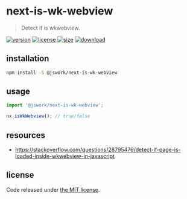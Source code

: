 # next-is-wk-webview
> Detect if is wkwebview.

[![version][version-image]][version-url]
[![license][license-image]][license-url]
[![size][size-image]][size-url]
[![download][download-image]][download-url]

## installation
```bash
npm install -S @jswork/next-is-wk-webview
```

## usage
```js
import '@jswork/next-is-wk-webview';

nx.isWkWebview(); // true/false
```

## resources
- https://stackoverflow.com/questions/28795476/detect-if-page-is-loaded-inside-wkwebview-in-javascript


## license
Code released under [the MIT license](https://github.com/afeiship/next-is-wk-webview/blob/master/LICENSE.txt).

[version-image]: https://img.shields.io/npm/v/@jswork/next-is-wk-webview
[version-url]: https://npmjs.org/package/@jswork/next-is-wk-webview

[license-image]: https://img.shields.io/npm/l/@jswork/next-is-wk-webview
[license-url]: https://github.com/afeiship/next-is-wk-webview/blob/master/LICENSE.txt

[size-image]: https://img.shields.io/bundlephobia/minzip/@jswork/next-is-wk-webview
[size-url]: https://github.com/afeiship/next-is-wk-webview/blob/master/dist/next-is-wk-webview.min.js

[download-image]: https://img.shields.io/npm/dm/@jswork/next-is-wk-webview
[download-url]: https://www.npmjs.com/package/@jswork/next-is-wk-webview
